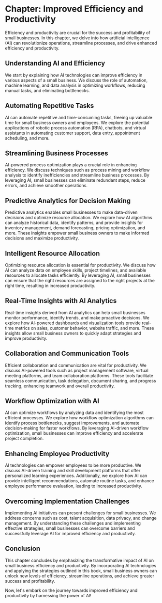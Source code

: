 Chapter: Improved Efficiency and Productivity
=============================================

Efficiency and productivity are crucial for the success and profitability of small businesses. In this chapter, we delve into how artificial intelligence (AI) can revolutionize operations, streamline processes, and drive enhanced efficiency and productivity.

Understanding AI and Efficiency
-------------------------------

We start by explaining how AI technologies can improve efficiency in various aspects of a small business. We discuss the role of automation, machine learning, and data analysis in optimizing workflows, reducing manual tasks, and eliminating bottlenecks.

Automating Repetitive Tasks
---------------------------

AI can automate repetitive and time-consuming tasks, freeing up valuable time for small business owners and employees. We explore the potential applications of robotic process automation (RPA), chatbots, and virtual assistants in automating customer support, data entry, appointment scheduling, and more.

Streamlining Business Processes
-------------------------------

AI-powered process optimization plays a crucial role in enhancing efficiency. We discuss techniques such as process mining and workflow analysis to identify inefficiencies and streamline business processes. By leveraging AI, small businesses can eliminate redundant steps, reduce errors, and achieve smoother operations.

Predictive Analytics for Decision Making
----------------------------------------

Predictive analytics enables small businesses to make data-driven decisions and optimize resource allocation. We explore how AI algorithms can analyze historical data, identify patterns, and provide insights for inventory management, demand forecasting, pricing optimization, and more. These insights empower small business owners to make informed decisions and maximize productivity.

Intelligent Resource Allocation
-------------------------------

Optimizing resource allocation is essential for productivity. We discuss how AI can analyze data on employee skills, project timelines, and available resources to allocate tasks efficiently. By leveraging AI, small businesses can ensure that the right resources are assigned to the right projects at the right time, resulting in increased productivity.

Real-Time Insights with AI Analytics
------------------------------------

Real-time insights derived from AI analytics can help small businesses monitor performance, identify trends, and make proactive decisions. We explore how AI-powered dashboards and visualization tools provide real-time metrics on sales, customer behavior, website traffic, and more. These insights allow small business owners to quickly adapt strategies and improve productivity.

Collaboration and Communication Tools
-------------------------------------

Efficient collaboration and communication are vital for productivity. We discuss AI-powered tools such as project management software, virtual meeting platforms, and team collaboration platforms. These tools facilitate seamless communication, task delegation, document sharing, and progress tracking, enhancing teamwork and overall productivity.

Workflow Optimization with AI
-----------------------------

AI can optimize workflows by analyzing data and identifying the most efficient processes. We explore how workflow optimization algorithms can identify process bottlenecks, suggest improvements, and automate decision-making for faster workflows. By leveraging AI-driven workflow optimization, small businesses can improve efficiency and accelerate project completion.

Enhancing Employee Productivity
-------------------------------

AI technologies can empower employees to be more productive. We discuss AI-driven training and skill development platforms that offer personalized learning experiences. Additionally, we explore how AI can provide intelligent recommendations, automate routine tasks, and enhance employee performance evaluation, leading to increased productivity.

Overcoming Implementation Challenges
------------------------------------

Implementing AI initiatives can present challenges for small businesses. We address concerns such as cost, talent acquisition, data privacy, and change management. By understanding these challenges and implementing effective strategies, small businesses can overcome barriers and successfully leverage AI for improved efficiency and productivity.

Conclusion
----------

This chapter concludes by emphasizing the transformative impact of AI on small business efficiency and productivity. By incorporating AI technologies and applying the strategies outlined in this book, small business owners can unlock new levels of efficiency, streamline operations, and achieve greater success and profitability.

Now, let's embark on the journey towards improved efficiency and productivity by harnessing the power of AI!
